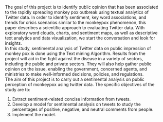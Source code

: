 The goal of this project is to identify public opinion that has been associated to the rapidly spreading monkey pox outbreak using textual analytics of Twitter data. In order to identify sentiment, key word associations, and trends for crisis scenarios similar to the monkeypox phenomenon, this paper describes a scientific approach to evaluating Twitter data. With exploratory word clouds, charts, and sentiment maps, as well as descriptive text analytics and data visualization, we start the conversation and look for insights.<br>
In this study, sentimental analysis of Twitter data on public impression of monkey pox is done using the Text mining Algorithm. Results from the project will aid in the fight against the disease in a variety of sectors, including the public and private sectors. They will also help gather public opinion on the issue, enabling the government, concerned agents, and ministries to make well-informed decisions, policies, and regulations.
<br>
The aim of this project is to carry out a sentimental analysis on public perception of monkeypox using twitter data. 
The specific objectives of the study are to:
1.	Extract sentiment-related concise information from tweets.
2.	Develop a model for sentimental analysis on tweets to study the percentages of positive, negative, and neutral comments from people.
3.	Implement the model.
